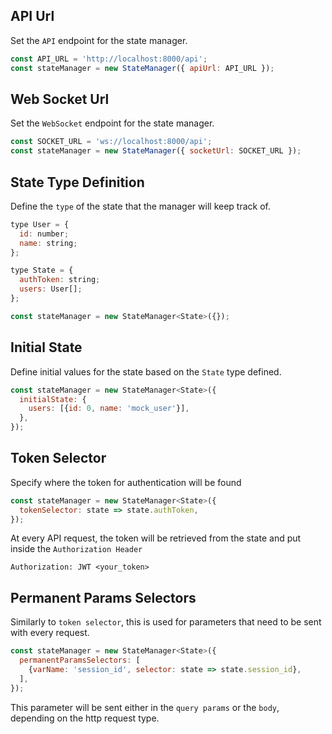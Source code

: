 ## API Url
Set the `API` endpoint for the state manager.
```js
const API_URL = 'http://localhost:8000/api';
const stateManager = new StateManager({ apiUrl: API_URL });
```

## Web Socket Url
Set the `WebSocket` endpoint for the state manager.
```js
const SOCKET_URL = 'ws://localhost:8000/api';
const stateManager = new StateManager({ socketUrl: SOCKET_URL });
```

## State Type Definition
Define the `type` of the state that the manager will keep track of.

```js
type User = {
  id: number;
  name: string;
};

type State = { 
  authToken: string;
  users: User[];
};

const stateManager = new StateManager<State>({});
```
## Initial State
Define initial values for the state based on the `State` type defined.

```js
const stateManager = new StateManager<State>({
  initialState: {
    users: [{id: 0, name: 'mock_user'}],
  },
});
```

## Token Selector
Specify where the token for authentication will be found
```js
const stateManager = new StateManager<State>({
  tokenSelector: state => state.authToken,
});
```
At every API request, the token will be retrieved from the state and put inside the `Authorization Header`
```
Authorization: JWT <your_token>
```

## Permanent Params Selectors
Similarly to `token selector`, this is used for parameters that need to be sent with every request.
```js
const stateManager = new StateManager<State>({
  permanentParamsSelectors: [
    {varName: 'session_id', selector: state => state.session_id},
  ],
});
```
This parameter will be sent either in the `query params` or the `body`, depending on the http request type.
